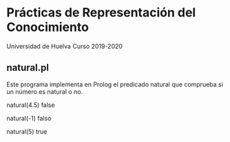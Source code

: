
# Prácticas de Representación del Conocimiento

Universidad de Huelva
Curso 2019-2020

## natural.pl
   Este programa implementa en Prolog el predicado natural que comprueba
   si un número es natural o no.

   natural(4.5)
   false

   natural(-1)
   falso

   natural(5)
   true